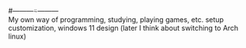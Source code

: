 <div align:center>#―――⍨―――</div>
My own way of programming, studying, playing games, etc.  setup customization, windows 11 design (later I think about switching to Arch linux)
